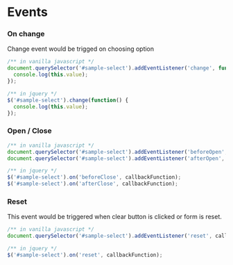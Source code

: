 # Events

### On change

Change event would be trigged on choosing option

```js
/** in vanilla javascript */
document.querySelector('#sample-select').addEventListener('change', function() {
  console.log(this.value);
});

/** in jquery */
$('#sample-select').change(function() {
  console.log(this.value);
});
```

### Open / Close

```js
/** in vanilla javascript */
document.querySelector('#sample-select').addEventListener('beforeOpen', callbackFunction);
document.querySelector('#sample-select').addEventListener('afterOpen', callbackFunction);

/** in jquery */
$('#sample-select').on('beforeClose', callbackFunction);
$('#sample-select').on('afterClose', callbackFunction);
```

### Reset

This event would be triggered when clear button is clicked or form is reset.

```js
/** in vanilla javascript */
document.querySelector('#sample-select').addEventListener('reset', callbackFunction);

/** in jquery */
$('#sample-select').on('reset', callbackFunction);
```
